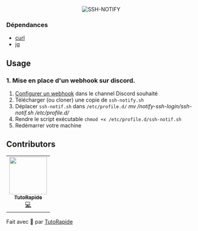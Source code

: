 <p align="center">
	<img alt="SSH-NOTIFY" src="https://cdn.pixabay.com/photo/2018/09/15/04/31/putty-3678638_960_720.png">
</p>


### Dépendances

- [curl](https://curl.se)
- [jq](https://stedolan.github.io/jq/)

## Usage

### 1. Mise en place d'un webhook sur discord.

1. [Configurer un webhook](https://support.discord.com/hc/en-us/articles/228383668-Intro-to-Webhooks) dans le channel Discord souhaité
2. Télécharger (ou cloner) une copie de `ssh-notify.sh`
3. Déplacer `ssh-notif.sh` dans `/etc/profile.d/` *mv /notify-ssh-login/ssh-notif.sh /etc/profile.d/*
4. Rendre le script exécutable `chmod +x /etc/profile.d/ssh-notif.sh`
5. Redémarrer votre machine


## Contributors

<table>
  <tr>
    <td align="center"><a href="https://www.youtube.com/TutoRapide"><img src="https://yt3.ggpht.com/ytc/AAUvwngzJkJHJEWz421NQonqJzaAlthI8DXuQaYJ4_002A=s900-c-k-c0x00ffffff-no-rj" width="100px;" alt=""/><br /><sub><b>TutoRapide</b></sub></a><br /><a href="https://www.youtube.com/TutoRapide" title="Code">💻</a></td>
  </tr>
</table>

Fait avec 💖 par [TutoRapide](https://discord.gg/YM9XTZP)